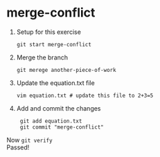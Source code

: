 # merge-conflict

1. Setup for this exercise

   ```
   git start merge-conflict
   ```  
  
3. Merge the branch

   ```
   git merege another-piece-of-work
   ```  

5. Update the equation.txt file

   ```
   vim equation.txt # update this file to 2+3=5
   ```

7. Add and commit the changes

   ```
    git add equation.txt
    git commit "merge-conflict"
   ```

Now ```git verify```   
Passed! 
    
